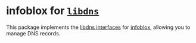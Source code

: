 # infoblox for [`libdns`](https://github.com/libdns/libdns)

This package implements the [libdns interfaces](https://github.com/libdns/libdns)
for [infoblox](https://www.infoblox.com), allowing you to manage DNS records.